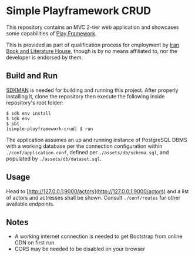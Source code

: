 # Simple Playframework CRUD 

This repository contains an MVC 2-tier web application and showcases some capabilities of [Play Framework](https://www.playframework.com/).

This is provided as part of qualification process for employment by [Iran Book and Literature House](https://ketab.ir/), though is by no means affiliated to, nor the developer is endorsed by them.

## Build and Run

[SDKMAN](https://sdkman.io/install) is needed for building and running this project. After properly installing it, clone the repository then execute the following inside repository's root folder:

    $ sdk env install
    $ sdk env
    $ sbt
    [simple-playframework-crud] $ run
The application assumes an up and running instance of PostgreSQL DBMS with a working database per the connection configuration within `./conf/application.conf`, defined per `./assets/db/schema.sql`, and populated by `./assets/db/dataset.sql`.

## Usage

Head to [http://127.0.0.1:9000/actors](http://127.0.0.1:9000/actors) and a list of actors and actresses shall be shown. Consult `./conf/routes` for other available endpoints.

## Notes

- A working internet connection is needed to get Bootstrap from online CDN on first run
- CORS may be needed to be disabled on your browser
